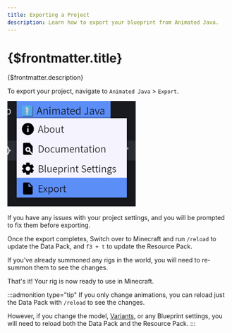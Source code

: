```yaml
---
title: Exporting a Project
description: Learn how to export your blueprint from Animated Java.
---
```


# {$frontmatter.title}

{$frontmatter.description}

To export your project, navigate to `Animated Java` > `Export`.

![export-step1](/img/steps/export/1.png)

If you have any issues with your project settings, and you will be prompted to fix them before exporting.

Once the export completes, Switch over to Minecraft and run `/reload` to update the Data Pack, and `f3 + t` to update the Resource Pack.

If you've already summoned any rigs in the world, you will need to re-summon them to see the changes.

That's it! Your rig is now ready to use in Minecraft.

:::admonition type="tip"
If you only change animations, you can reload just the Data Pack with `/reload` to see the changes.

However, if you change the model, [Variants](/docs/the-blueprint-format/variants/), or any Blueprint settings, you will need to reload both the Data Pack and the Resource Pack.
:::
